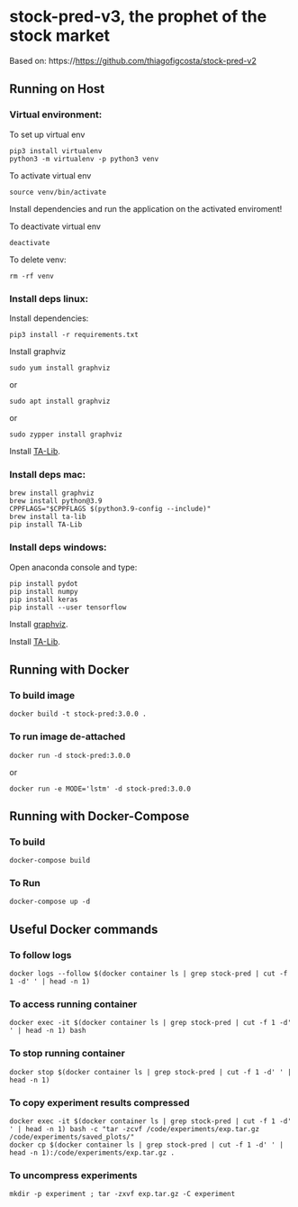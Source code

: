 # stock-pred-v3, the prophet of the stock market

Based on: https://https://github.com/thiagofigcosta/stock-pred-v2

## Running on Host

### Virtual environment:

To set up virtual env

```
pip3 install virtualenv
python3 -m virtualenv -p python3 venv
```

To activate virtual env

```
source venv/bin/activate
```

Install dependencies and run the application on the activated enviroment!

To deactivate virtual env

```
deactivate
```

To delete venv:

```
rm -rf venv
```

### Install deps linux:

Install dependencies:

```
pip3 install -r requirements.txt
```

Install graphviz

```
sudo yum install graphviz
```

or

```
sudo apt install graphviz
```

or

```
sudo zypper install graphviz
```

Install [TA-Lib](https://pypi.org/project/TA-Lib/).

### Install deps mac:

```
brew install graphviz
brew install python@3.9
CPPFLAGS="$CPPFLAGS $(python3.9-config --include)"
brew install ta-lib
pip install TA-Lib
```

### Install deps windows:

Open anaconda console and type:

```
pip install pydot
pip install numpy
pip install keras
pip install --user tensorflow
```

Install [graphviz](https://graphviz.gitlab.io/download/).

Install [TA-Lib](https://pypi.org/project/TA-Lib/).

## Running with Docker

### To build image

```
docker build -t stock-pred:3.0.0 .
```

### To run image de-attached

```
docker run -d stock-pred:3.0.0
```

or

```
docker run -e MODE='lstm' -d stock-pred:3.0.0
```

## Running with Docker-Compose

### To build

```
docker-compose build
```

### To Run

```
docker-compose up -d
```

## Useful Docker commands

### To follow logs

```
docker logs --follow $(docker container ls | grep stock-pred | cut -f 1 -d' ' | head -n 1)
```

### To access running container

```
docker exec -it $(docker container ls | grep stock-pred | cut -f 1 -d' ' | head -n 1) bash
```

### To stop running container

```
docker stop $(docker container ls | grep stock-pred | cut -f 1 -d' ' | head -n 1)
```

### To copy experiment results compressed

```
docker exec -it $(docker container ls | grep stock-pred | cut -f 1 -d' ' | head -n 1) bash -c "tar -zcvf /code/experiments/exp.tar.gz /code/experiments/saved_plots/"
docker cp $(docker container ls | grep stock-pred | cut -f 1 -d' ' | head -n 1):/code/experiments/exp.tar.gz .
```

### To uncompress experiments

```
mkdir -p experiment ; tar -zxvf exp.tar.gz -C experiment
```
